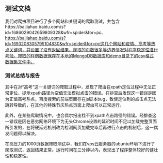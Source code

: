 ## 测试文档

我们对爬虫项目进行了多个网站和关键词的爬取测试，共包含https://baijiahao.baidu.com/s?id=1686029042659809328&wfr=spider&for=pc、https://baijiahao.baidu.com/s?id=1693208305795104830&wfr=spider&for=pc这几个网站和疫情、高考等热点关键词，并设置了没有返回结果、爬取的页数很多等边界情况对程序稳定性进行考验。爬取的样例数据保存在本地的MongoDB数据库和demo目录下的csv格式数据集文件中。

### 测试总结与报告

其中在对“高考”这一关键词的爬取过程中，发现了爬虫在xpath定位过程中无法正常定位，提示xpath路径为空值无法模拟点击的错误。在排查后发现这一错误是因为正值高考热点，百度搜索的前端页面存在js脚本bug，致使定位到的点击点无法跳转导致的，在其他的特殊节庆热点页面上爬虫可以正常运行。

此外，在某些爬取情况中，也会偶尔报出找不到xpath点击路径的错误。经排查这一错误是因在恶劣网络环境下为无头Chrome设置的延迟时间不足以加载完整页面所引发的，在将硬延迟机制改为检测网页加载完毕后再进行点击的机制后，这一偶发问题得以解决。

在高压力的1000页数据爬取测试中，我们在vps云服务器的ubuntu环境下进行了爬取测试，返回结果正常，运行时间在三分钟以内，表现出了程序整体较好的健壮性和稳定性。

